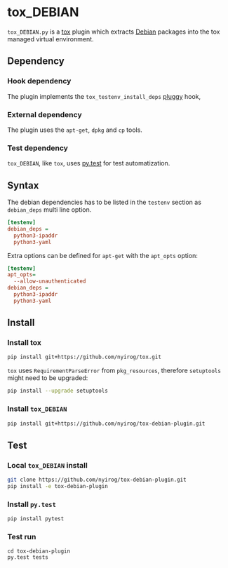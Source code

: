 # tox_DEBIAN

`tox_DEBIAN.py` is a [tox][tox] plugin which extracts [Debian][deb] packages
into the tox managed virtual environment.

  [tox]: https://testrun.org/tox/latest/
  [deb]: http://www.debian.org/

## Dependency

### Hook dependency

The plugin implements the `tox_testenv_install_deps` [pluggy][pluggy] hook,

  [pluggy]: https://pypi.python.org/pypi/pluggy
  [gh]: https://github.com/nyirog/tox

### External dependency

The plugin uses the `apt-get`, `dpkg` and `cp` tools.

### Test dependency

`tox_DEBIAN`, like `tox`, uses [py.test][pt] for test automatization.

  [pt]: http://pytest.org/latest/

## Syntax

The debian dependencies has to be listed in the `testenv` section
as `debian_deps` multi line option.

```ini
[testenv]
debian_deps =
  python3-ipaddr
  python3-yaml
```

Extra options can be defined for `apt-get` with the `apt_opts` option:

```ini
[testenv]
apt_opts=
  --allow-unauthenticated
debian_deps =
  python3-ipaddr
  python3-yaml
```

## Install

### Install tox

```sh
pip install git+https://github.com/nyirog/tox.git
```

`tox` uses `RequirementParseError` from `pkg_resources`, therefore `setuptools`
might need to be upgraded:

```sh
pip install --upgrade setuptools
```

### Install `tox_DEBIAN`

```sh
pip install git+https://github.com/nyirog/tox-debian-plugin.git
```

## Test

### Local `tox_DEBIAN` install

```sh
git clone https://github.com/nyirog/tox-debian-plugin.git
pip install -e tox-debian-plugin
```

### Install `py.test`

```sh
pip install pytest
```

### Test run

```
cd tox-debian-plugin
py.test tests
```
